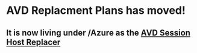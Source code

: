 # AVD Replacment Plans has moved!
## It is now living under /Azure as the [AVD Session Host Replacer](https://github.com/Azure/AVDSessionHostReplacer)
